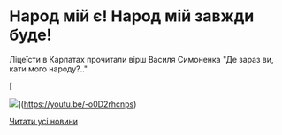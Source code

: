 # Народ мій є! Народ мій завжди буде!

Ліцеїсти в Карпатах прочитали вірш Василя Симоненка "Де зараз ви, кати мого народу?.."

[

![](/images/blog/народ-мій-є-народ-мій-завжди-буде/вірш.png)](https://youtu.be/-o0D2rhcnps)

[Читати усі новини](/news)

